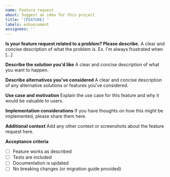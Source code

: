```yaml
---
name: Feature request
about: Suggest an idea for this project
title: '[FEATURE] '
labels: enhancement
assignees: ''
---
```


**Is your feature request related to a problem? Please describe.**
A clear and concise description of what the problem is. Ex. I'm always frustrated when [...]

**Describe the solution you'd like**
A clear and concise description of what you want to happen.

**Describe alternatives you've considered**
A clear and concise description of any alternative solutions or features you've considered.

**Use case and motivation**
Explain the use case for this feature and why it would be valuable to users.

**Implementation considerations**
If you have thoughts on how this might be implemented, please share them here.

**Additional context**
Add any other context or screenshots about the feature request here.

**Acceptance criteria**
- [ ] Feature works as described
- [ ] Tests are included
- [ ] Documentation is updated
- [ ] No breaking changes (or migration guide provided)